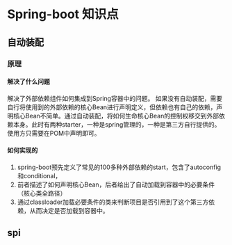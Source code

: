 # Spring-boot 知识点

## 自动装配

### 原理

#### 解决了什么问题

解决了外部依赖组件如何集成到Spring容器中的问题。
如果没有自动装配，需要自行将使用到的外部依赖的核心Bean进行声明定义，但依赖也有自己的依赖，声明核心Bean不简单。通过自动装配，将如何生命核心Bean的控制权移交到外部依赖本身。此时有两种starter，一种是spring管理的，一种是第三方自行提供的。使用方只需要在POM中声明即可。

#### 如何实现的

1. spring-boot预先定义了常见的100多种外部依赖的start，包含了autoconfig和conditional，
2. 前者描述了如何声明核心Bean，后者给出了自动加载到容器中的必要条件（核心类全路径）
3. 通过classloader加载必要条件的类来判断项目是否引用到了这个第三方依赖，从而决定是否加载到容器中。

## spi


